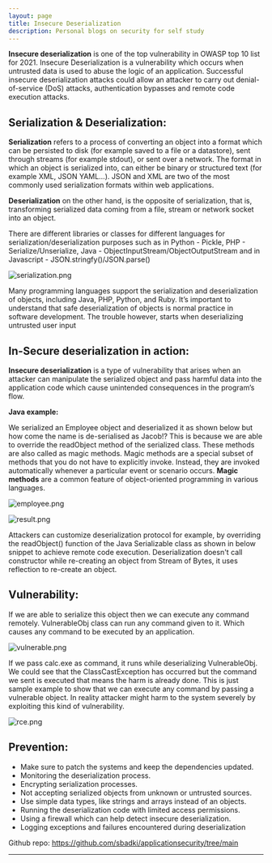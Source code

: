 ```yaml
---
layout: page
title: Insecure Deserialization
description: Personal blogs on security for self study
---
```


**Insecure deserialization** is one of the top vulnerability in OWASP top 10 list for 2021. Insecure Deserialization is a vulnerability
which occurs when untrusted data is used to abuse the logic of an application. Successful insecure deserialization attacks could
allow an attacker to carry out denial-of-service (DoS) attacks, authentication bypasses and remote code execution attacks.

## Serialization & Deserialization:

**Serialization** refers to a process of converting an object into a format which can be persisted to disk (for example saved to a file
or a datastore), sent through streams (for example stdout), or sent over a network. The format in which an object is serialized into,
can either be binary or structured text (for example XML, JSON YAML…). JSON and XML are two of the most commonly used serialization
formats within web applications.

**Deserialization** on the other hand, is the opposite of serialization, that is, transforming serialized data coming from a file, stream
or network socket into an object.

There are different libraries or classes for different languages for serialization/deserialization purposes such as in Python - Pickle,
PHP - Serialize/Unserialize, Java - ObjectInputStream/ObjectOutputStream and in Javascript - JSON.stringfy()/JSON.parse()

![serialization.png](https://sbadki.github.io/applicationsecurity/images/id/serialization.png)


Many programming languages support the serialization and deserialization of objects, including Java, PHP, Python, and Ruby. It’s important
to understand that safe deserialization of objects is normal practice in software development. The trouble however, starts when
deserializing untrusted user input

## In-Secure deserialization in action:

**Insecure deserialization** is a type of vulnerability that arises when an attacker can manipulate the serialized object and pass harmful
data into the application code which cause unintended consequences in the program’s flow.

**Java example:**

We serialized an Employee object and deserialized it as shown below but how come the name is de-serialised as Jacob!? This is because we are
able to override the readObject method of the serialized class. These methods are also called as magic methods. Magic methods are a special
subset of methods that you do not have to explicitly invoke. Instead, they are invoked automatically whenever a particular event or scenario
occurs. **Magic methods** are a common feature of object-oriented programming in various languages.

![employee.png](https://sbadki.github.io/applicationsecurity/images/id/employee.png)

![result.png](https://sbadki.github.io/applicationsecurity/images/id/result.png)


Attackers can customize deserialization protocol for example, by overriding the readObject() function of the Java Serializable class as
shown in below snippet to achieve remote code execution. Deserialization doesn't call constructor while re-creating an object from Stream
of Bytes, it uses reflection to re-create an object.

## Vulnerability: ##

If we are able to serialize this object then we can execute any command remotely.  VulnerableObj class can run any command given to it.
Which causes any command to be executed by an application.

![vulnerable.png](https://sbadki.github.io/applicationsecurity/images/id/vulnerable.png)

If we pass calc.exe as command, it runs while deserializing VulnerableObj. We could see that the ClassCastException has occurred but the
command we sent is executed that means the harm is already done. This is just sample example to show that we can execute any command by
passing a vulnerable object. In reality attacker might harm to the system severely by exploiting this kind of vulnerability.

![rce.png](https://sbadki.github.io/applicationsecurity/images/id/rce.png)

## Prevention:

- Make sure to patch the systems and keep the dependencies updated.
- Monitoring the deserialization process.
- Encrypting serialization processes.
- Not accepting serialized objects from unknown or untrusted sources.
- Use simple data types, like strings and arrays instead of an objects.
- Running the deserialization code with limited access permissions.
- Using a firewall which can help detect insecure deserialization.
- Logging exceptions and failures encountered during deserialization

Github repo: https://github.com/sbadki/applicationsecurity/tree/main

---